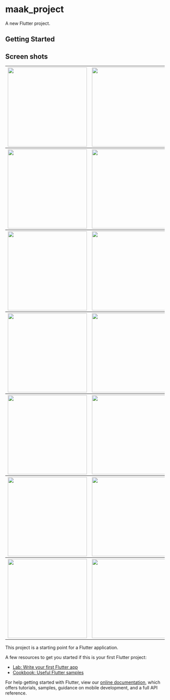 # maak_project

A new Flutter project.

## Getting Started
## Screen shots
<table>
<tr>
<th><img src="https://user-images.githubusercontent.com/72551841/169683148-2db805cf-b2e6-41d0-9344-3457667643df.png" width="250"></th>
<th><img src="https://user-images.githubusercontent.com/72551841/169683154-8e4748c7-b4f6-46e2-bd13-65fbde27454e.png" width="250"></th>
<th><img src="https://user-images.githubusercontent.com/72551841/169683158-96fd84c1-b31d-4eff-aeab-b96edf2ac93b.png" width="250"></th>
<th><img src="https://user-images.githubusercontent.com/72551841/169683169-df5dc27d-16ed-4cd4-8bdb-74729f5e6bb7.png" width="250"></th>
</r>
<tr>
<th><img src="https://user-images.githubusercontent.com/72551841/169683173-937e6b7e-9c80-48b3-a6c1-2f8243ae6cfe.png" width="250"></th>
<th><img src="https://user-images.githubusercontent.com/72551841/169683204-f3c09f0f-992f-4b61-a94f-5e57c4b2de5c.png" width="250"></th>
<th><img src="https://user-images.githubusercontent.com/72551841/169683186-c0b54f65-f1d9-4ec0-ae80-f2b43f7d533e.png" width="250"></th>
<th><img src="https://user-images.githubusercontent.com/72551841/169683194-c3655fc5-900d-48a2-a3d3-b70df07054b0.png" width="250"></th>
</tr>
<tr>
<th><img src="https://user-images.githubusercontent.com/72551841/169683204-f3c09f0f-992f-4b61-a94f-5e57c4b2de5c.png" width="250"></th>
<th><img src="https://user-images.githubusercontent.com/72551841/169683204-f3c09f0f-992f-4b61-a94f-5e57c4b2de5c.png" width="250"></th>
<th><img src="https://user-images.githubusercontent.com/72551841/169683217-e8a8426e-7796-4944-a8b3-f00e539a8a18.png" width="250"></th>
<th><img src="https://user-images.githubusercontent.com/72551841/169683224-db632c88-c30f-4c62-80dc-9f6db9531bab.png" width="250"></th>
</tr>
<tr>
<th><img src="https://user-images.githubusercontent.com/72551841/169683230-6db0cd00-33a1-4a95-a87e-a73658e83d48.png" width="250"></th>
<th><img src="https://user-images.githubusercontent.com/72551841/169683236-3002db36-b523-46b2-a001-17b34dcec0e7.png" width="250"></th>
<th><img src="https://user-images.githubusercontent.com/72551841/169683253-763b5b88-7b2f-4add-bb99-c977b6c6333b.png" width="250"></th>
<th><img src="https://user-images.githubusercontent.com/72551841/169683258-74d8bfb0-2e5c-4de5-b102-79714de8bdfe.png" width="250"></th>
</tr>
<tr>
<th><img src="https://user-images.githubusercontent.com/72551841/169683267-1c8be0ea-2ff2-4a0e-b649-15fe9c153ed0.png" width="250"></th>
<th><img src="https://user-images.githubusercontent.com/72551841/169683274-f3b9952f-9dd8-42b7-80f4-1580ea59c8b8.png" width="250"></th>
<th><img src="https://user-images.githubusercontent.com/72551841/169683277-d675920e-5b3a-4117-8820-9d83afcdc149.png" width="250"></th>
<th><img src="https://user-images.githubusercontent.com/72551841/169683285-e2e8aa49-d064-467d-b5ec-19bc70b543b5.png" width="250"></th>
</tr>

<tr>
<th><img src="https://user-images.githubusercontent.com/72551841/169683292-df89e455-e9b9-4519-886e-b47f2473ec92.png" width="250"></th>
<th><img src="https://user-images.githubusercontent.com/72551841/169683295-d04b5cb0-0cb4-45d8-afc5-575cca1e123c.png" width="250"></th>
<th><img src="https://user-images.githubusercontent.com/72551841/169683302-57b332d5-5d57-406d-9728-ff8d37ac8923.png" width="250"></th>
<th><img src="https://user-images.githubusercontent.com/72551841/169683307-45b3fac1-bd3a-4868-9f08-992e380c96bd.png" width="250"></th>
</tr>
<tr>
<th><img src="https://user-images.githubusercontent.com/72551841/169683310-af699f64-f58b-42d3-a69d-502ee95becbc.png"width="250"></th>
<th><img src="https://user-images.githubusercontent.com/72551841/169683313-455cec63-0fb8-4f2c-af97-b92db838c67e.png" width="250"></th>

</tr>

</table>




This project is a starting point for a Flutter application.

A few resources to get you started if this is your first Flutter project:

- [Lab: Write your first Flutter app](https://flutter.dev/docs/get-started/codelab)
- [Cookbook: Useful Flutter samples](https://flutter.dev/docs/cookbook)

For help getting started with Flutter, view our
[online documentation](https://flutter.dev/docs), which offers tutorials,
samples, guidance on mobile development, and a full API reference.
